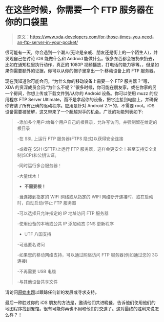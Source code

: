 # 在这些时候，你需要一个 FTP 服务器在你的口袋里

> 原文：<https://www.xda-developers.com/for-those-times-you-need-an-ftp-server-in-your-pocket/>

很可能有一天，你会遇到一个潮人(无论是亲戚、朋友还是街上的一个陌生人)，并发现自己在讨论 iOS 能做什么和 Android 能做什么。很多东西都会被扔来扔去，比如在通知栏里执行动作，真正的 1080P 视频播放，打电话的能力等等。，但是如果你需要额外的证据，你可以从你的帽子里拿出一个:移动设备上的 FTP 服务器。

现在我知道你可能会问，“为什么你的移动设备上需要一个 FTP 服务器？”嗯，XDA 的资深成员会问:“为什么不呢？”很多时候，你可能在朋友家，或在你家的另一个房间，你想上传或下载文件到/从你的 Android 设备。你可以使用 muzz 的应用程序 FTP Server Ultimate，而不是拿起你的设备，把它连接到电脑上，并确保你安装了所有正确的驱动程序。应用是针对 Android 2.1+的，不需要 root。iOS 设备需要被破解，这又带来了一个超越对手的机会。广泛的功能列表如下:

> -添加多个用户:给每个用户自己的根目录，允许写访问，并强制留在给定的根目录
> 
> -在 SSL 上运行 FTP 服务器(FTPS 隐式)以获得安全连接
> 
> -或者在 SSH (SFTP)上运行 FTP 服务器，这样会更安全！甚至支持安全复制(SCP)和公钥认证。
> 
> -同时运行多台服务器！
> 
> -大量伐木！
> 
> - **不需要根！**
> 
> -当连接到指定的 WIFI 网络或从指定的 WIFI 网络断开连接时，或在启动时，自动启动/停止 FTP 服务器
> 
> -可以选择只允许指定的 IP 地址访问 FTP 服务器
> 
> -使用设备的本地或公共 IP 添加动态 DNS 更新程序
> 
> - UTF 八国支持
> 
> -可选匿名访问
> 
> -如果您的移动网络支持，可以通过网络访问 FTP 服务器(例如通过您的 3G 连接)
> 
> -不再需要 USB 电缆
> 
> -与其他设备共享文件

请访问[原始主题](http://forum.xda-developers.com/showthread.php?t=1896272)以跟踪任何新的发展或寻求支持。

最后一种胜过你的 iOS 朋友的方法是，邀请他们共进晚餐，告诉他们使用他们的地图程序找到餐馆。很有可能你再也不用和他们打交道了。这对最终的胜利来说怎么样？！